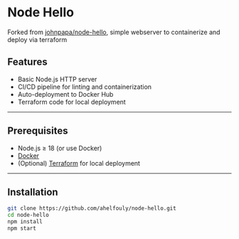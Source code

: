 # Node Hello

Forked from [johnpapa/node-hello](https://github.com/johnpapa/node-hello), simple webserver to containerize and deploy via terraform

## Features

- Basic Node.js HTTP server
- CI/CD pipeline for linting and containerization
- Auto-deployment to Docker Hub
- Terraform code for local deployment

---

## Prerequisites

- Node.js ≥ 18 (or use Docker)
- [Docker](https://www.docker.com/)
- (Optional) [Terraform](https://www.terraform.io/) for local deployment
---

## Installation

```bash
git clone https://github.com/ahelfouly/node-hello.git
cd node-hello
npm install
npm start
